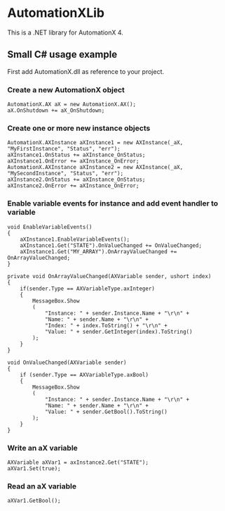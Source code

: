 AutomationXLib
==============

This is a .NET library for AutomationX 4.

Small C# usage example
-------------------

First add AutomationX.dll as reference to your project.

### Create a new AutomationX object

```
AutomationX.AX aX = new AutomationX.AX();
aX.OnShutdown += aX_OnShutdown;
```

### Create one or more new instance objects
```
AutomationX.AXInstance aXInstance1 = new AXInstance(_aX, "MyFirstInstance", "Status", "err");
aXInstance1.OnStatus += aXInstance_OnStatus;
aXInstance1.OnError += aXInstance_OnError;
AutomationX.AXInstance aXInstance2 = new AXInstance(_aX, "MySecondInstance", "Status", "err");
aXInstance2.OnStatus += aXInstance_OnStatus;
aXInstance2.OnError += aXInstance_OnError;
```

### Enable variable events for instance and add event handler to variable
```
void EnableVariableEvents()
{
	aXInstance1.EnableVariableEvents();
	aXInstance1.Get("STATE").OnValueChanged += OnValueChanged;
	aXInstance1.Get("MY_ARRAY").OnArrayValueChanged += OnArrayValueChanged;
}

private void OnArrayValueChanged(AXVariable sender, ushort index)
{
	if(sender.Type == AXVariableType.axInteger)
	{
		MessageBox.Show
		(
			"Instance: " + sender.Instance.Name + "\r\n" + 
			"Name: " + sender.Name + "\r\n" + 
			"Index: " + index.ToString() + "\r\n" +
			"Value: " + sender.GetInteger(index).ToString()
		);
	}
}

void OnValueChanged(AXVariable sender)
{
	if (sender.Type == AXVariableType.axBool)
	{
		MessageBox.Show
		(
			"Instance: " + sender.Instance.Name + "\r\n" +
			"Name: " + sender.Name + "\r\n" +
			"Value: " + sender.GetBool().ToString()
		);
	}
}
```

### Write an aX variable
```
AXVariable aXVar1 = axInstance2.Get("STATE");
aXVar1.Set(true);
```

### Read an aX variable

```
aXVar1.GetBool();
```